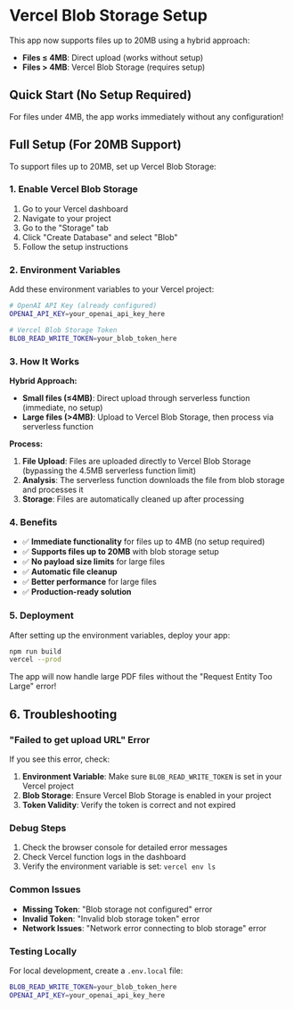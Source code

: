 # Vercel Blob Storage Setup

This app now supports files up to 20MB using a hybrid approach:
- **Files ≤ 4MB**: Direct upload (works without setup)
- **Files > 4MB**: Vercel Blob Storage (requires setup)

## Quick Start (No Setup Required)

For files under 4MB, the app works immediately without any configuration!

## Full Setup (For 20MB Support)

To support files up to 20MB, set up Vercel Blob Storage:

### 1. Enable Vercel Blob Storage

1. Go to your Vercel dashboard
2. Navigate to your project
3. Go to the "Storage" tab
4. Click "Create Database" and select "Blob"
5. Follow the setup instructions

### 2. Environment Variables

Add these environment variables to your Vercel project:

```bash
# OpenAI API Key (already configured)
OPENAI_API_KEY=your_openai_api_key_here

# Vercel Blob Storage Token
BLOB_READ_WRITE_TOKEN=your_blob_token_here
```

### 3. How It Works

**Hybrid Approach:**
- **Small files (≤4MB)**: Direct upload through serverless function (immediate, no setup)
- **Large files (>4MB)**: Upload to Vercel Blob Storage, then process via serverless function

**Process:**
1. **File Upload**: Files are uploaded directly to Vercel Blob Storage (bypassing the 4.5MB serverless function limit)
2. **Analysis**: The serverless function downloads the file from blob storage and processes it
3. **Storage**: Files are automatically cleaned up after processing

### 4. Benefits

- ✅ **Immediate functionality** for files up to 4MB (no setup required)
- ✅ **Supports files up to 20MB** with blob storage setup
- ✅ **No payload size limits** for large files
- ✅ **Automatic file cleanup**
- ✅ **Better performance** for large files
- ✅ **Production-ready solution**

### 5. Deployment

After setting up the environment variables, deploy your app:

```bash
npm run build
vercel --prod
```

The app will now handle large PDF files without the "Request Entity Too Large" error!

## 6. Troubleshooting

### "Failed to get upload URL" Error

If you see this error, check:

1. **Environment Variable**: Make sure `BLOB_READ_WRITE_TOKEN` is set in your Vercel project
2. **Blob Storage**: Ensure Vercel Blob Storage is enabled in your project
3. **Token Validity**: Verify the token is correct and not expired

### Debug Steps

1. Check the browser console for detailed error messages
2. Check Vercel function logs in the dashboard
3. Verify the environment variable is set: `vercel env ls`

### Common Issues

- **Missing Token**: "Blob storage not configured" error
- **Invalid Token**: "Invalid blob storage token" error  
- **Network Issues**: "Network error connecting to blob storage" error

### Testing Locally

For local development, create a `.env.local` file:

```bash
BLOB_READ_WRITE_TOKEN=your_blob_token_here
OPENAI_API_KEY=your_openai_api_key_here
```
